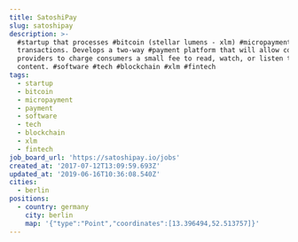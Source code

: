 ```yaml
---
title: SatoshiPay
slug: satoshipay
description: >-
  #startup that processes #bitcoin (stellar lumens - xlm) #micropayment
  transactions. Develops a two-way #payment platform that will allow content
  providers to charge consumers a small fee to read, watch, or listen to
  content. #software #tech #blockchain #xlm #fintech
tags:
  - startup
  - bitcoin
  - micropayment
  - payment
  - software
  - tech
  - blockchain
  - xlm
  - fintech
job_board_url: 'https://satoshipay.io/jobs'
created_at: '2017-07-12T13:09:59.693Z'
updated_at: '2019-06-16T10:36:08.540Z'
cities:
  - berlin
positions:
  - country: germany
    city: berlin
    map: '{"type":"Point","coordinates":[13.396494,52.513757]}'
---
```


